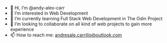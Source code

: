 - 👋 Hi, I’m @andy-alex-carr
- 👀 I’m interested in Web Development
- 🌱 I’m currently learning Full Stack Web Development in The Odin Project
- 💞️ I’m looking to collaborate on all kind of web projects to gain more experience
- 📫 How to reach me: andresale.carrillo@outlook.com

<!---
andy-alex-carr/andy-alex-carr is a ✨ special ✨ repository because its `README.md` (this file) appears on your GitHub profile.
You can click the Preview link to take a look at your changes.
--->
